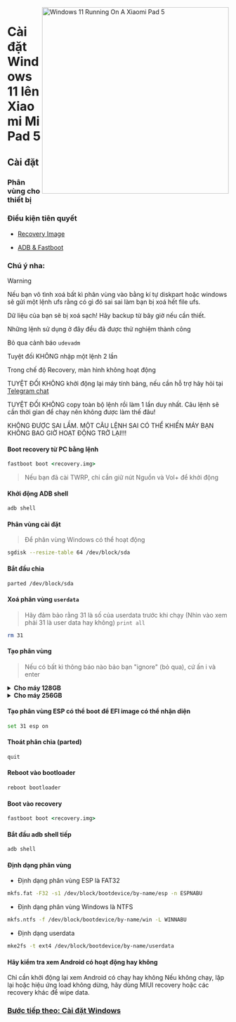 <img align="right" src="https://raw.githubusercontent.com/erdilS/Port-Windows-11-Xiaomi-Pad-5/main/nabu.png" width="425" alt="Windows 11 Running On A Xiaomi Pad 5">


# Cài đặt Windows 11 lên Xiaomi Mi Pad 5

## Cài đặt

### Phân vùng cho thiết bị

### Điều kiện tiên quyết

- [Recovery Image](https://github.com/erdilS/Port-Windows-11-Xiaomi-Pad-5/releases/download/1.0/recovery.img)

- [ADB & Fastboot](https://developer.android.com/studio/releases/platform-tools)

### Chú ý nha:
> [!WARNING]
>  Nếu bạn vô tình xoá bất kì phân vùng vào bằng kí tự diskpart hoặc windows sẽ gửi một lệnh ufs rằng có gì đó sai sai làm bạn bị xoá hết file ufs.
>
> Dữ liệu của bạn sẽ bị xoá sạch! Hãy backup từ bây giờ nếu cần thiết.
> 
> Những lệnh sử dụng ở đây đều đã được thử nghiệm thành công
> 
> Bỏ qua cảnh báo `udevadm`
> 
> Tuyệt đối KHÔNG nhập một lệnh 2 lần
> 
> Trong chế độ Recovery, màn hình không hoạt động
> 
> TUYỆT ĐỐI KHÔNG khởi động lại máy tính bảng, nếu cần hỗ trợ hãy hỏi tại [Telegram chat](https://t.me/nabuwoa)
>
>
> TUYỆT ĐỐI KHÔNG copy toàn bộ lệnh rồi làm 1 lần duy nhất. Câu lệnh sẽ cần thời gian để chạy nên không được làm thế đâu!
>
> KHÔNG ĐƯỢC SAI LẦM. MỘT CÂU LỆNH SAI CÓ THỂ KHIẾN MÁY BẠN KHÔNG BAO GIỜ HOẠT ĐỘNG TRỞ LẠI!!!


#### Boot recovery từ PC bằng lệnh
```cmd
fastboot boot <recovery.img>
```
> Nếu bạn đã cài TWRP, chỉ cần giữ nút Nguồn và Vol+ để khởi động

#### Khởi động ADB shell
```cmd
adb shell
```

#### Phân vùng cài đặt
> Để phân vùng Windows có thể hoạt động
```sh
sgdisk --resize-table 64 /dev/block/sda
```

#### Bắt đầu chia
```sh
parted /dev/block/sda
```

#### Xoá phân vùng `userdata`
> Hãy đảm bảo rằng 31 là số của userdata trước khi chạy (Nhìn vào xem phải 31 là user data hay không)
>  `print all`
```sh
rm 31
```

#### Tạo phân vùng
> Nếu có bất kì thông báo nào bảo bạn "ignore" (bỏ qua), cứ ấn i và enter


<details>
<summary><b><strong>Cho máy 128GB</strong></b></summary>

- Tạo phân vùng ESP (chứa Windows bootloader data và EFI files)
```sh
mkpart esp fat32 10.9GB 11.4GB
```

- Tạo phân vùng chính để cài Windows
```sh
mkpart win ntfs 11.4GB 70.2GB
```

- Phân vùng cho Android hoạt động
```sh
mkpart userdata ext4 70.2GB 126GB
```
  </summary>
</details>

<details>
<summary><b><strong>Cho máy 256GB</strong></b></summary>

- Tạo phân vùng ESP (chứa Windows bootloader data và EFI files)
```sh
mkpart esp fat32 10.9GB 11.4GB
```

- Tạo phân vùng chính để cài Windows
```sh
mkpart win ntfs 11.4GB 120.8GB
```

- Phân vùng cho Android hoạt động
```sh
mkpart userdata ext4 120.8GB 254GB
```

  </summary>
</details>


#### Tạo phân vùng ESP có thể boot để EFI image có thể nhận diện
```sh
set 31 esp on
```

#### Thoát phân chia (parted)
```sh
quit
```
#### Reboot vào bootloader
```sh
reboot bootloader
```

#### Boot vào recovery
```cmd
fastboot boot <recovery.img>
```

#### Bắt đầu adb shell tiếp
```cmd
adb shell
```

#### Định dạng phân vùng
-  Định dạng phân vùng ESP là FAT32
```sh
mkfs.fat -F32 -s1 /dev/block/bootdevice/by-name/esp -n ESPNABU
```

-  Định dạng phân vùng Windows là NTFS
```sh
mkfs.ntfs -f /dev/block/bootdevice/by-name/win -L WINNABU
```

-  Định dạng userdata
```sh
mke2fs -t ext4 /dev/block/bootdevice/by-name/userdata
```


#### Hãy kiểm tra xem Android có hoạt động hay không
Chỉ cần khởi động lại xem Android có chạy hay không
Nếu không chạy, lặp lại hoặc hiệu ứng load không dừng, hãy dùng MIUI recovery hoặc các recovery khác để wipe data.

### [Bước tiếp theo: Cài đặt Windows](/guide/Vietnamese/2-install-vi.md)
